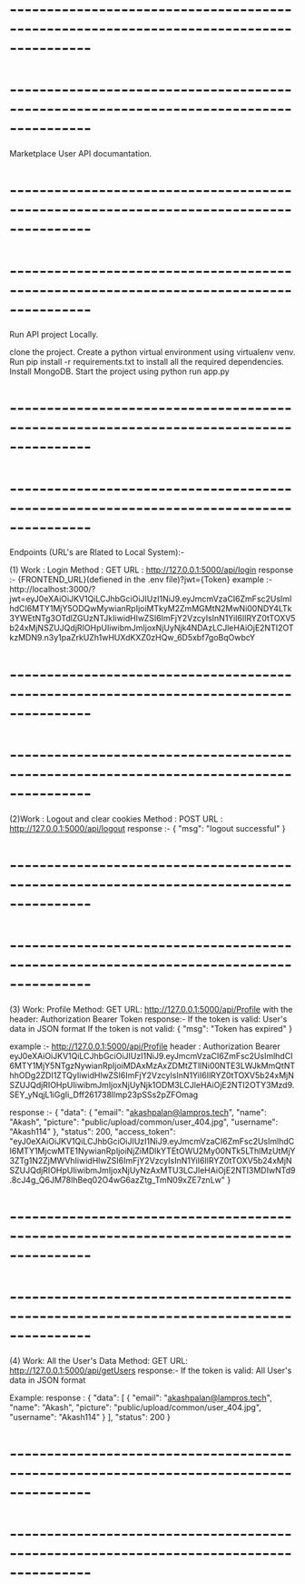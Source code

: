 # ---------------------------------------------------------------------------------------
# ---------------------------------------------------------------------------------------

Marketplace User API documantation.

# ---------------------------------------------------------------------------------------
# ---------------------------------------------------------------------------------------

Run API project Locally.

clone the project.
Create a python virtual environment using virtualenv venv.
Run pip install -r requirements.txt  to install all the required dependencies.
Install MongoDB. 
Start the project using python run app.py

# ---------------------------------------------------------------------------------------
# ---------------------------------------------------------------------------------------


Endpoints (URL's are Rlated to Local System):-

(1) Work : Login
Method : GET
URL : http://127.0.0.1:5000/api/login 
response :- {FRONTEND_URL}(defiened in the .env file)?jwt={Token}
example :- http://localhost:3000/?jwt=eyJ0eXAiOiJKV1QiLCJhbGciOiJIUzI1NiJ9.eyJmcmVzaCI6ZmFsc2UsImlhdCI6MTY1MjY5ODQwMywianRpIjoiMTkyM2ZmMGMtN2MwNi00NDY4LTk3YWEtNTg3OTdlZGUzNTJkIiwidHlwZSI6ImFjY2VzcyIsInN1YiI6IlRYZ0tTOXV5b24xMjNSZUJQdjRIOHpUIiwibmJmIjoxNjUyNjk4NDAzLCJleHAiOjE2NTI2OTkzMDN9.n3y1paZrkUZh1wHUXdKXZ0zHQw_6D5xbf7goBqOwbcY


# ---------------------------------------------------------------------------------------
# ---------------------------------------------------------------------------------------


(2)Work : Logout and clear cookies
Method : POST
URL : http://127.0.0.1:5000/api/logout 
response :- {
    "msg": "logout successful"
}

# ---------------------------------------------------------------------------------------
# ---------------------------------------------------------------------------------------

(3) Work: Profile
Method: GET
URL: http://127.0.0.1:5000/api/Profile 
with the header: Authorization Bearer Token
response:- 
If the token is valid: User's data in JSON format
If the token is not valid: {
    "msg": "Token has expired"
}

example :- http://127.0.0.1:5000/api/Profile 
header : Authorization Bearer eyJ0eXAiOiJKV1QiLCJhbGciOiJIUzI1NiJ9.eyJmcmVzaCI6ZmFsc2UsImlhdCI6MTY1MjY5NTgzNywianRpIjoiMDAxMzAxZDMtZTllNi00NTE3LWJkMmQtNThhODg2ZDI1ZTQyIiwidHlwZSI6ImFjY2VzcyIsInN1YiI6IlRYZ0tTOXV5b24xMjNSZUJQdjRIOHpUIiwibmJmIjoxNjUyNjk1ODM3LCJleHAiOjE2NTI2OTY3Mzd9.SEY_yNqjL1iGgIi_Dff261738llmp23pSSs2pZFOmag

response :- {
    "data": {
        "email": "akashpalan@lampros.tech",
        "name": "Akash",
        "picture": "public/upload/common/user_404.jpg",
        "username": "Akash114"
    },
    "status": 200,
    "access_token": "eyJ0eXAiOiJKV1QiLCJhbGciOiJIUzI1NiJ9.eyJmcmVzaCI6ZmFsc2UsImlhdCI6MTY1MjcwMTE1NywianRpIjoiNjZiMDlkYTEtOWU2My00NTk5LThlMzUtMjY3ZTg1N2ZjMWVhIiwidHlwZSI6ImFjY2VzcyIsInN1YiI6IlRYZ0tTOXV5b24xMjNSZUJQdjRIOHpUIiwibmJmIjoxNjUyNzAxMTU3LCJleHAiOjE2NTI3MDIwNTd9.8cJ4g_Q6JM78lhBeq02O4wG6azZtg_TmN09xZE7znLw"
}

# ---------------------------------------------------------------------------------------
# ---------------------------------------------------------------------------------------

(4) Work: All the User's Data
Method: GET
URL: http://127.0.0.1:5000/api/getUsers 
response:- 
If the token is valid: All User's data in JSON format

Example:
response :
{
    "data": [
        {
            "email": "akashpalan@lampros.tech",
            "name": "Akash",
            "picture": "public/upload/common/user_404.jpg",
            "username": "Akash114"
        }
    ],
    "status": 200
}

# ---------------------------------------------------------------------------------------
# ---------------------------------------------------------------------------------------
